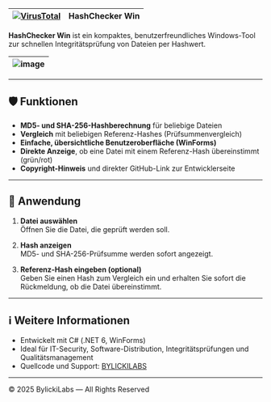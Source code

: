 |[![VirusTotal](https://img.shields.io/badge/VirusTotal-Scan-blue?logo=virustotal&logoColor=white)](https://www.virustotal.com/gui/url/b8cfc134d1a4794d62dd8fb84df888f229e5c9b3780a93da545bf62542dc4714?nocache=1)|HashChecker Win|
|---|---|

**HashChecker Win** ist ein kompaktes, benutzerfreundliches Windows-Tool zur schnellen Integritätsprüfung von Dateien per Hashwert.

|![image](https://github.com/user-attachments/assets/57dc96e2-ab4e-436f-99e6-bd7824b8f87e)|
|---|


---

## 🛡️ Funktionen

- **MD5- und SHA-256-Hashberechnung** für beliebige Dateien
- **Vergleich** mit beliebigen Referenz-Hashes (Prüfsummenvergleich)
- **Einfache, übersichtliche Benutzeroberfläche (WinForms)**
- **Direkte Anzeige**, ob eine Datei mit einem Referenz-Hash übereinstimmt (grün/rot)
- **Copyright-Hinweis** und direkter GitHub-Link zur Entwicklerseite

---

## 🚀 Anwendung

1. **Datei auswählen**  
   Öffnen Sie die Datei, die geprüft werden soll.

2. **Hash anzeigen**  
   MD5- und SHA-256-Prüfsumme werden sofort angezeigt.

3. **Referenz-Hash eingeben (optional)**  
   Geben Sie einen Hash zum Vergleich ein und erhalten Sie sofort die Rückmeldung, ob die Datei übereinstimmt.

---

## ℹ️ Weitere Informationen

- Entwickelt mit C# (.NET 6, WinForms)
- Ideal für IT-Security, Software-Distribution, Integritätsprüfungen und Qualitätsmanagement
- Quellcode und Support: [BYLICKILABS](https://github.com/bylickilabs)

---

© 2025 BylickiLabs — All Rights Reserved
